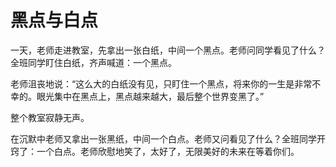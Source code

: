 # 黑点与白点

一天，老师走进教室，先拿出一张白纸，中间一个黑点。老师问同学看见了什么？全班同学盯住白纸，齐声喊道：一个黑点。 

老师沮丧地说：“这么大的白纸没有见，只盯住一个黑点，将来你的一生是非常不幸的。眼光集中在黑点上，黑点越来越大，最后整个世界变黑了。” 

整个教室寂静无声。 

在沉默中老师又拿出一张黑纸，中间一个白点。老师又问看见了什么？全班同学开窍了：一个白点。老师欣慰地笑了，太好了，无限美好的未来在等着你们。
 